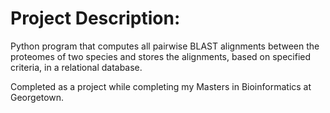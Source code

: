 # Project Description:
Python program that computes all pairwise BLAST alignments between the proteomes of two species and stores the alignments, based on specified criteria, in a relational database.

Completed as a project while completing my Masters in Bioinformatics at Georgetown.
